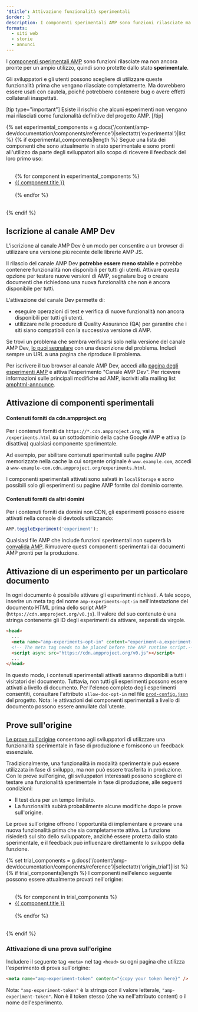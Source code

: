 ```yaml
---
'$title': Attivazione funzionalità sperimentali
$order: 3
description: I componenti sperimentali AMP sono funzioni rilasciate ma non ancora pronte per un ampio utilizzo, quindi sono protette dallo stato sperimentale.
formats:
  - siti web
  - storie
  - annunci
---
```


I [componenti sperimentali AMP](https://github.com/ampproject/amphtml/tree/main/tools/experiments) sono funzioni rilasciate ma non ancora pronte per un ampio utilizzo, quindi sono protette dallo stato **sperimentale**.

Gli sviluppatori e gli utenti possono scegliere di utilizzare queste funzionalità prima che vengano rilasciate completamente. Ma dovrebbero essere usati con cautela, poiché potrebbero contenere bug o avere effetti collaterali inaspettati.

[tip type="important"] Esiste il rischio che alcuni esperimenti non vengano mai rilasciati come funzionalità definitive del progetto AMP. [/tip]

{% set experimental_components = g.docs('/content/amp-dev/documentation/components/reference')|selectattr('experimental')|list %} {% if experimental_components|length %} Segue una lista dei componenti che sono attualmente in stato sperimentale e sono pronti all'utilizzo da parte degli sviluppatori allo scopo di ricevere il feedback del loro primo uso:

<ul><br>{% for component in experimental_components %}<br>  <li><a href="{{ component.url.path }}">{{ component.title }}</a></li><br>{% endfor %}<br></ul><br>{% endif %}

## Iscrizione al canale AMP Dev

L'iscrizione al canale AMP Dev è un modo per consentire a un browser di utilizzare una versione più recente delle librerie AMP JS.

Il rilascio del canale AMP Dev **potrebbe essere meno stabile** e potrebbe contenere funzionalità non disponibili per tutti gli utenti. Attivare questa opzione per testare nuove versioni di AMP, segnalare bug o creare documenti che richiedono una nuova funzionalità che non è ancora disponibile per tutti.

L'attivazione del canale Dev permette di:

- eseguire operazioni di test e verifica di nuove funzionalità non ancora disponibili per tutti gli utenti.
- utilizzare nelle procedure di Quality Assurance (QA) per garantire che i siti siano compatibili con la successiva versione di AMP.

Se trovi un problema che sembra verificarsi solo nella versione del canale AMP Dev, [lo puoi segnalare](https://github.com/ampproject/amphtml/issues/new) con una descrizione del problema. Includi sempre un URL a una pagina che riproduce il problema.

Per iscrivere il tuo browser al canale AMP Dev, accedi alla [pagina degli esperimenti AMP](https://cdn.ampproject.org/experiments.html) e attiva l'esperimento "Canale AMP Dev". Per ricevere informazioni sulle principali modifiche ad AMP, iscriviti alla mailing list [amphtml-announce](https://groups.google.com/forum/#!forum/amphtml-announce).

## Attivazione di componenti sperimentali

#### Contenuti forniti da cdn.ampproject.org

Per i contenuti forniti da `https://*.cdn.ampproject.org`, vai a `/experiments.html` su un sottodominio della cache Google AMP e attiva (o disattiva) qualsiasi componente sperimentale.

Ad esempio, per abilitare contenuti sperimentali sulle pagine AMP memorizzate nella cache la cui sorgente originale è `www.example.com`, accedi a `www-example-com.cdn.ampproject.org/experiments.html`.

I componenti sperimentali attivati sono salvati in `localStorage` e sono possibili solo gli esperimenti su pagine AMP fornite dal dominio corrente.

#### Contenuti forniti da altri domini

Per i contenuti forniti da domini non CDN, gli esperimenti possono essere attivati nella console di devtools utilizzando:

```js
AMP.toggleExperiment('experiment');
```

Qualsiasi file AMP che include funzioni sperimentali non supererà la [convalida AMP](validation-workflow/validate_amp.md). Rimuovere questi componenti sperimentali dai documenti AMP pronti per la produzione.

## Attivazione di un esperimento per un particolare documento

In ogni documento è possibile attivare gli esperimenti richiesti. A tale scopo, inserire un meta tag del nome `amp-experiments-opt-in` nell'intestazione del documento HTML prima dello script AMP (`https://cdn.ampproject.org/v0.js`). Il valore del suo contenuto è una stringa contenente gli ID degli esperimenti da attivare, separati da virgole.

```html
<head>
  ...
  <meta name="amp-experiments-opt-in" content="experiment-a,experiment-b" />
  <!-- The meta tag needs to be placed before the AMP runtime script.-->
  <script async src="https://cdn.ampproject.org/v0.js"></script>
  ...
</head>
```

In questo modo, i contenuti sperimentali attivati saranno disponibili a tutti i visitatori del documento. Tuttavia, non tutti gli esperimenti possono essere attivati a livello di documento. Per l'elenco completo degli esperimenti consentiti, consultare l'attributo `allow-doc-opt-in` nel file [`prod-config.json`](https://github.com/ampproject/amphtml/blob/main/build-system/global-configs/prod-config.json) del progetto. Nota: le attivazioni dei componenti sperimentali a livello di documento possono essere annullate dall'utente.

## Prove sull'origine

[Le prove sull'origine](https://github.com/GoogleChrome/OriginTrials/blob/gh-pages/explainer.md) consentono agli sviluppatori di utilizzare una funzionalità sperimentale in fase di produzione e forniscono un feedback essenziale.

Tradizionalmente, una funzionalità in modalità sperimentale può essere utilizzata in fase di sviluppo, ma non può essere trasferita in produzione. Con le prove sull'origine, gli sviluppatori interessati possono scegliere di testare una funzionalità sperimentale in fase di produzione, alle seguenti condizioni:

- Il test dura per un tempo limitato.
- La funzionalità subirà probabilmente alcune modifiche dopo le prove sull'origine.

Le prove sull'origine offrono l'opportunità di implementare e provare una nuova funzionalità prima che sia completamente attiva. La funzione risiederà sul sito dello sviluppatore, anziché essere protetta dallo stato sperimentale, e il feedback può influenzare direttamente lo sviluppo della funzione.

{% set trial_components = g.docs('/content/amp-dev/documentation/components/reference')|selectattr('origin_trial')|list %} {% if trial_components|length %} I componenti nell'elenco seguente possono essere attualmente provati nell'origine:

<ul><br>{% for component in trial_components %}<br>  <li><a href="{{ component.url.path }}">{{ component.title }}</a></li><br>{% endfor %}<br></ul><br>{% endif %}

### Attivazione di una prova sull'origine

Includere il seguente tag `<meta>` nel tag `<head>` su ogni pagina che utilizza l'esperimento di prova sull'origine:

```html
<meta name="amp-experiment-token" content="{copy your token here}" />
```

Nota: `"amp-experiment-token"` è la stringa con il valore letterale, `"amp-experiment-token"`. Non è il token stesso (che va nell'attributo content) o il nome dell'esperimento.
